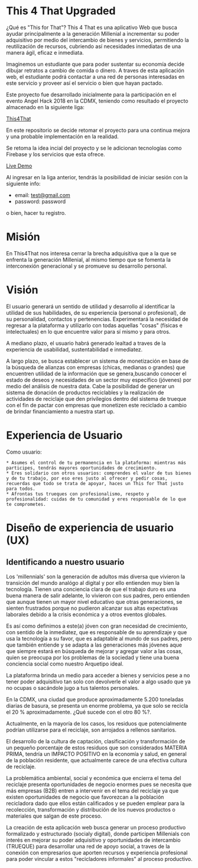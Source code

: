 # This 4 That Upgraded

¿Qué es "This for That"?
This 4 That es una aplicativo Web que busca ayudar principalmente a la generación Millenial a incrementar su poder adquisitivo por medio del intercambio de bienes y servicios, permitiendo la reutilización de recursos, cubriendo así necesidades inmediatas de una manera ágil, eficaz e inmediata.

Imaginemos un estudiante que para poder sustentar su economía decide dibujar retratos a cambio de comida o dinero. A traves de esta aplicación web, el estudiante podrá contactar a una red de personas interesadas en este servicio y proveer así el servicio o bien que hayan pactado.

Este proyecto fue desarrollado inicialmente para la participación en el evento Angel Hack 2018 en la CDMX, teniendo como resultado el proyecto almacenado en la siguiente liga:

[This4That](https://github.com/jetzable/ThisForThat)

En este repositorio se decide retomar el proyecto para una continua mejora y una probable implementación en la realidad.

Se retoma la idea incial del proyecto y se le adicionan tecnologías como Firebase y los servicios que esta ofrece.

[Live Demo](https://jetzable.github.io/This4That-Upgraded/)

Al ingresar en la liga anterior, tendrás la posibilidad de iniciar sesión con la siguiente info:

- email: test@gmail.com
- password: password

o bien, hacer tu registro.

# Misión

En This4That nos interesa cerrar la brecha adquisitiva que a la que se enfrenta la generación Millenial, al mismo tiempo que se fomenta la interconexión generacional y se promueve su desarrollo personal.

# Visión

El usuario generará un sentido de utilidad y desarrollo al identificar la utilidad de sus habilidades, de su experiencia (personal o profesional), de su personalidad, contactos y pertenencias. Experimentará la necesidad de regresar a la plataforma y utilizarlo con todas aquellas "cosas" (físicas e intelectuales) en lo que encuentre valor para sí mismo y para otros.

A mediano plazo, el usuario habrá generado lealtad a traves de la experiencia de usabilidad, sustentabilidad e inmediatez.

A largo plazo, se busca establecer un sistema de monetización en base de la búsqueda de alianzas con empresas (chicas, medianas o grandes) que encuentren utilidad de la información que se genera,buscando conocer el estado de deseos y necesidades de un sector muy específico (jóvenes) por medio del análisis de nuestra data.
Cabe la posibilidad de generar un sistema de donación de productos reciclables y la realización de actividades de reciclaje que den privilegios dentro del sistema de trueque con el fin de pactar con empresas que monetizen este reciclado a cambio de brindar financiamiento a nuestra start up.

# Experiencia de Usuario

Como usuario:

    * Asumes el control de tu permanencia en la plataforma: mientras más participes, tendrás mayores oportunidades de crecimiento.
    * Eres solidario con otros usuarios: comprendes el valor de tus bienes y de tu trabajo, por eso eres justo al ofrecer y pedir cosas, recuerdas que todo se trata de apoyar, haces un This for That justo para todos.
    * Afrontas tus trueques con profesionalismo, respeto y profesionalidad: cuidas de tu comunidad y eres responsable de lo que te comprometes.

# Diseño de experiencia de usuario (UX)

## Identificando a nuestro usuario

Los 'millennials' son la generación de adultos más diversa que vivieron la transición del mundo analógo al digital y por ello entienden muy bien la tecnología. Tienen una conciencia clara de que el trabajo duro es una buena manera de salir adelante, lo vivieron con sus padres, pero entienden que aunque tienen un mayor nivel educativo que otras generaciones, se sienten frustrados porque no pudieron alcanzar sus altas expectativas laborales debido a la crisis económica y a otros eventos globales.

Es así como definimos a este(a) jóven con gran necesidad de crecimiento, con sentido de la inmediatez, que es responsable de su aprendizaje y que usa la tecnología a su favor, que es adaptable al mundo de sus padres, pero que también entiende y se adapta a las generaciones más jóvenes aque que siempre estará en búsqueda de mejorar y agregar valor a las cosas, quien se preocupa por los problemas de la sociedad y tiene una buena conciencia social como nuestro Arquetipo ideal.

La plataforma brinda un medio para acceder a bienes y servicios pese a no tener poder adquisitivo tan solo con devolverle el valor a algo usado que ya no ocupas o sacándole jugo a tus talentos personales.

En la CDMX, una ciudad que produce aproximadamente 5.200 toneladas diarias de basura, se presenta un enorme problema, ya que solo se recicla el 20 % aproximadamente. ¿Qué sucede con el otro 80 %?.

Actualmente, en la mayoría de los casos, los residuos que potencialmente podrían utilizarse para el reciclaje, son arrojados a rellenos sanitarios.

El desarrollo de la cultura de captación, clasificación y transformación de un pequeño porcentaje de estos residuos que son considerados MATERIA PRIMA, tendría un IMPACTO POSITIVO en la economía y salud, en general de la población residente, que actualmente carece de una efectiva cultura de reciclaje.

La problemática ambiental, social y económica que encierra el tema del reciclaje presenta oportunidades de negocio enormes pues se necesita que más empresas (B2B) entren a intervenir en el tema del reciclaje ya que existen oportunidades de negocio que favorezcan a la población recicladora dado que ellos están calificados y se pueden emplear para la recolección, transformación y distribución de los nuevos productos o materiales que salgan de este proceso.

La creación de esta aplicación web busca generar un proceso productivo formalizado y estructurado (socialy digital), donde participen Millenials con interés en mejorar su poder adquisitivo y oportunidades de intercambio (TRUEQUE) para desarrollar una red de apoyo social, a traves de la conexión con empresarios que aporten recursos y experiencia profesional para poder vincular a estos "recicladores informales" al proceso productivo.
